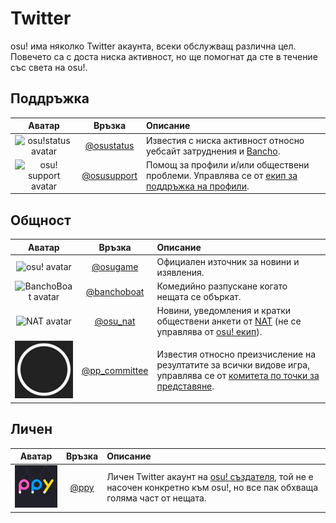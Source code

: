 # Twitter

osu! има няколко Twitter акаунта, всеки обслужващ различна цел. Повечето са с доста ниска активност, но ще помогнат да сте в течение със света на osu!.

## Поддръжка

| Аватар | Връзка | Описание |
| :-: | :-: | :-- |
| ![osu!status avatar](img/osustatus.jpg) | [@osustatus](https://twitter.com/osustatus) | Известия с ниска активност относно уебсайт затруднения и [Bancho](/wiki/Bancho_(server)). |
| ![osu! support avatar](img/osusupport.jpg) | [@osusupport](https://twitter.com/osusupport) | Помощ за профили и/или обществени проблеми. Управлява се от [екип за поддръжка на профили](/wiki/People/The_Team/Account_support_team). |

## Общност

| Аватар | Връзка | Описание |
| :-: | :-: | :-- |
| ![osu! avatar](img/osugame.jpg) | [@osugame](https://twitter.com/osugame) | Официален източник за новини и изявления. |
| ![BanchoBoat avatar](img/banchoboat.jpg) | [@banchoboat](https://twitter.com/banchoboat) | Комедийно разпускане когато нещата се объркат. |
| ![NAT avatar](img/osu_nat.png) | [@osu_nat](https://twitter.com/osu_nat) | Новини, уведомления и кратки обществени анкети от [NAT](/wiki/People/The_Team/Nomination_Assessment_Team) (не се управлява от [osu! екип](/wiki/People/The_Team)). |
| ![pp committee avatar](img/ppcommittee.png) | [@pp_committee](https://twitter.com/pp_committee) | Известия относно преизчисление на резултатите за всички видове игра, управлява се от [комитета по точки за представяне](/wiki/People/Performance_Points_Committee). |

## Личен

| Аватар | Връзка | Описание |
| :-: | :-: | :-- |
| ![Dean Herbert avatar](img/ppy.jpg?2) | [@ppy](https://twitter.com/ppy) | Личен Twitter акаунт на [osu! създателя](/wiki/People/peppy), той не е насочен конкретно към osu!, но все пак обхваща голяма част от нещата. |
